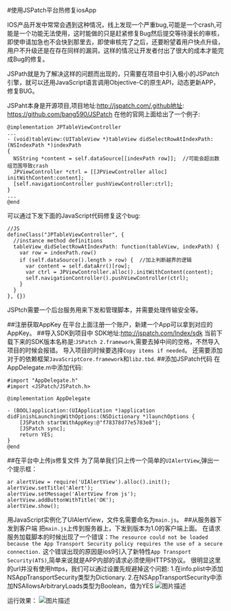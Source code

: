 #使用JSPatch平台热修复iosApp

IOS产品开发中常常会遇到这种情况，线上发现一个严重bug,可能是一个crash,可能是一个功能无法使用，这时能做的只是赶紧修复Bug然后提交等待漫长的审核，即使申请加急也不会快到那里去，即使审核完了之后，还要盼望着用户快点升级，用户不升级还是在存在同样的漏洞，这样的情况让开发者付出了很大的成本才能完成Bug的修复。

JSPath就是为了解决这样的问题而出现的，只需要在项目中引入极小的JSPatch引擎，就可以还用JavaScript语言调用Objective-C的原生API，动态更新APP，修复BUG。

JSPaht本身是开源项目,项目地址:http://jspatch.com/,github地址: https://github.com/bang590/JSPatch
在他的官网上面给出了一个例子:
```
@implementation JPTableViewController
...
- (void)tableView:(UITableView *)tableView didSelectRowAtIndexPath:(NSIndexPath *)indexPath
{
  NSString *content = self.dataSource[[indexPath row]];  //可能会超出数组范围导致crash
  JPViewController *ctrl = [[JPViewController alloc] initWithContent:content];
  [self.navigationController pushViewController:ctrl];
}
...
@end
```
可以通过下发下面的JavaScript代码修复这个bug:
```
//JS
defineClass("JPTableViewController", {
  //instance method definitions
  tableView_didSelectRowAtIndexPath: function(tableView, indexPath) {
    var row = indexPath.row()
    if (self.dataSource().length > row) {  //加上判断越界的逻辑
      var content = self.dataArr()[row];
      var ctrl = JPViewController.alloc().initWithContent(content);
      self.navigationController().pushViewController(ctrl);
    }
  }
}, {})

```

JSPtch需要一个后台服务用来下发和管理脚本，并需要处理传输安全等。

##注册获取AppKey
在平台上面注册一个账户，新建一个App可以拿到对应的AppKey。
##导入SDK到项目中
SDK地址:http://jspatch.com/Index/sdk
当前下载下来的SDK版本名称是:`JSPatch 2.framework`,需要去掉中间的空格，不然导入项目的时候会报错。
导入项目的时候要选择`Copy items if needed`。
还需要添加对于的依赖框架`JavaScriptCore.framework`和`libz.tbd`.
##添加JSPatch代码
在AppDelegate.m中添加代码:
```
#import "AppDelegate.h"
#import <JSPatch/JSPatch.h>

@implementation AppDelegate

- (BOOL)application:(UIApplication *)application didFinishLaunchingWithOptions:(NSDictionary *)launchOptions {
    [JSPatch startWithAppKey:@"f78378d77e5783e8"];
    [JSPatch sync];
    return YES;
}
@end
```

##在平台中上传js修复文件
为了简单我们只上传一个简单的`UIAlertView`,弹出一个提示框：
```
ar alertView = require('UIAlertView').alloc().init();
alertView.setTitle('Alert');
alertView.setMessage('AlertView from js');
alertView.addButtonWithTitle('OK');
alertView.show();

```
用JavaScript实例化了UIAlertView，文件名需要命名为`main.js`。
##从服务器下发到客户端
把`main.js`上传到服务器上，下发到版本为1.0的客户端上面。
在请求服务加载脚本的时候出现了一个错误：`The resource could not be loaded because the App Transport Security policy requires the use of a secure connection.`
这个错误出现的原因是ios9引入了新特性`App Transport Security(ATS)`,简单来说就是APP内部的请求必须使用HTTPS协议。
很明显这里的url并没有使用https，我们可以通过设置先规避掉这个问题:
	1.在info.plist中添加NSAppTransportSecurity类型为Dictionary.
	2.在NSAppTransportSecurity中添加NSAllowsArbitraryLoads类型为Boolean，值为YES
![图片描述][1]

运行效果：
![图片描述][2]


  [1]: /img/bVuOP8
  [2]: /img/bVuOQ0


